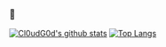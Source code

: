 ### 👋
[![Cl0udG0d's github stats](https://github-readme-stats.vercel.app/api?username=R2h1)](https://github.com/anuraghazra/github-readme-stats)
[![Top Langs](https://github-readme-stats.vercel.app/api/top-langs/?username=R2h1&layout=compact)](https://github.com/anuraghazra/github-readme-stats)
<!--
**R2h1/R2h1** is a ✨ _special_ ✨ repository because its `README.md` (this file) appears on your GitHub profile.

Here are some ideas to get you started:

- 🔭 I’m currently working on ...
- 🌱 I’m currently learning ...
- 👯 I’m looking to collaborate on ...
- 🤔 I’m looking for help with ...
- 💬 Ask me about ...
- 📫 How to reach me: ...
- 😄 Pronouns: ...
- ⚡ Fun fact: ...
-->
